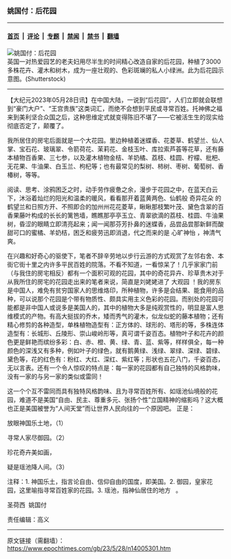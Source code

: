 ### 姚国付：后花园

---

#### [首页](../../../..?n14005301) &nbsp;|&nbsp; [评论](../../../../../epoch-comment?n14005301) &nbsp;|&nbsp; [专题](../../../../../epoch-special?n14005301) &nbsp;|&nbsp; [禁闻](../../../../../epoch-news?n14005301) &nbsp;|&nbsp; [禁书](../../../../../books?n14005301) &nbsp;|&nbsp; [翻墙](https://github.com/gfw-breaker/nogfw/blob/master/README.md?n14005301)


<div><img alt="姚国付：后花园" class="attachment-djy_600_400 size-djy_600_400 wp-post-image" src="https://i.epochtimes.com/assets/uploads/2023/01/id13905574-shutterstock_27332227-600x400.jpg"/>
<div class="caption">
 英国一对热爱园艺的老夫妇用尽半生的时间精心改造自家的后花园，种植了3000多株花卉、灌木和树木，成为一座壮观的、色彩斑斓的私人小绿洲。此为后花园示意图。(Shutterstock)
</div></div><hr/><div class="post_content" id="artbody" itemprop="articleBody">
 <!-- article content begin -->
 <p>
  【大纪元2023年05月28日讯】在中国大陆，一说到“后花园”，人们立即就会联想到“豪门大户”、“王宫贵族”这类词汇，而绝不会想到平民或寻常百姓。托神佛之福来到美利坚合众国之后，这种思维定式就变得陈旧不堪了——它被活生生的现实给彻底否定了，颠覆了。
 </p>
 <p>
  我所居住的房宅后面就是一个大花园。里边种植着迷蝶香、花菱草、鹤望兰、仙人掌、宝石花、玻璃翠、令箭荷花、茉莉花、金枝玉叶、库拉索芦荟等花草，还有藤本植物百香果、三七参，以及灌木植物金桔、羊奶橘、荔枝、桂圆、柠檬、枇杷、无花果、牛油果、白玉兰、枸杞等；也有最常见的梨树、柿树、枣树、葡萄树、香椿树，等等。
 </p>
 <p>
  阅读、思考、涂鸦困乏之时，动手劳作疲惫之余，漫步于花园之中，在蓝天白云下，沐浴着灿烂的阳光和温柔的暖风，看看那开着蓝黄两色、仙鹤般
  <ok href="https://www.epochtimes.com/gb/tag/%E5%A5%87%E5%BC%82%E8%8A%B1%E6%9C%B5.html">
   奇异花朵
  </ok>
  的鹤望兰和日照方开、不照即合的加州州花花菱草，瞅瞅那枝繁叶茂、黛色含翠的百香果藤叶构成的长长的篱笆墙，瞧瞧那亭亭玉立、青翠欲滴的荔枝、桂圆、牛油果树，昏涩的眼睛立即清亮起来；闻一闻那芬芳扑鼻的迷蝶香，品尝品尝那新鲜而酸甜可口的蜜橘、羊奶桔，困乏和疲劳迅即消退，代之而来的是
  <ok href="https://www.epochtimes.com/gb/tag/%E5%BF%83%E6%97%B7%E7%A5%9E%E6%80%A1.html">
   心旷神怡
  </ok>
  ，神清气爽。
 </p>
 <p>
  在兴趣和好奇心的驱使下，笔者不辞辛劳地以步行云游的方式观赏了左邻右舍、本街它街十里之内许多平民百姓的院落。不看不知道，一看惊呆了！几乎家家门前（与我住的房宅相反）都有一个面积可观的花园，其中的奇花异卉、珍草贵木对于从我所住的房宅的花园走出来的笔者来说，简直是刘姥姥进了
  <ok href="https://www.epochtimes.com/gb/tag/%E5%A4%A7%E8%A7%82%E5%9B%AD.html">
   大观园
  </ok>
  ！我的房东是中国人，难免有贫穷国家人的思维烙印，所种植物，许多是会结果、能食用的品种，可以说那个花园是个带有物质性、颇具实用主义色彩的花园。而别处的花园可能都是非中国人或说多是美国人的，其中的植物大多是纯观赏性的，明显是富人思维模式的产物。有高大挺拔的乔木，矮而秀气的灌木，似龙似蛇的藤本植物；还有精心修剪的各种造型，单株植物造型有：正方体的、球形的、塔形的等，多株连体造型有：长城形、丘陵形、崇山峻岭形等，真可谓千姿百态。植物叶子和花卉的颜色更是鲜艳而缤纷多彩：白、赤、橙、黄、绿、青、蓝、紫等，样样俱全，每一种颜色的深浅又有多种，例如叶子的绿色，就有鹅黄绿、浅绿、翠绿、深绿、碧绿、黛色等，花的红色有：粉红、大红、深红、紫红等；形状也五花八门，千姿百态，无以言表。还有一个令人惊叹的特点是：每一家的花园都有自己独特的风格韵味，没有一家的与另一家的类似或雷同！
 </p>
 <p>
  这一个个互不雷同而具有独特风格韵味、且为寻常百姓所有、如瑶池仙境般的花园，难道不是美国“自由、民主、尊重多元、张扬个性”立国精神的缩影吗？这大概也正是美国被誉为“人间天堂”而让世界人民向往的一个原因吧。 正是：
 </p>
 <p>
  放眼神国乐土地，（1）
 </p>
 <p>
  寻常人家尽御园。（2）
 </p>
 <p>
  珍花奇卉美如画，
 </p>
 <p>
  疑是瑶池降人间。（3）
 </p>
 <p>
  注释：1. 神国乐土，指言论自由、信仰自由的国度，即美国。2. 御园，皇家花园，这里喻指寻常百姓家的花园。3. 瑶池，指神仙居住的地方   。
 </p>
 <p>
  圣荷西  姚国付
 </p>
 <p>
  责任编辑：高义
 </p>
 <!-- article content end -->
 <div id="below_article_ad">
 </div>
</div>


---

原文链接（需翻墙）：https://www.epochtimes.com/gb/23/5/28/n14005301.htm